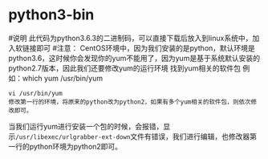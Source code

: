 # python3-bin

#说明
此代码为python3.6.3的二进制码，可以直接下载后放入到linux系统中，加入软链接即可
#注意：
CentOS环境中，因为我们安装的是python，默认环境是python3.6，这时候你会发现你的yum不能用了，因为yum是基于系统默认安装的python2.7版本，因此我们还要修改yum的运行环境
找到yum相关的软件包
例如：which yum
/usr/bin/yum 
```
vi /usr/bin/yum
修改第一行的环境，将原来的python改为python2，如果有多个yum相关的软件包，则依次修改即可。
```
当我们运行yum进行安装一个包的时候，会报错，显示`/usr/libexec/urlgrabber-ext-down`文件有错误，我们进行编辑，也修改器第一行的python环境为python2即可。

